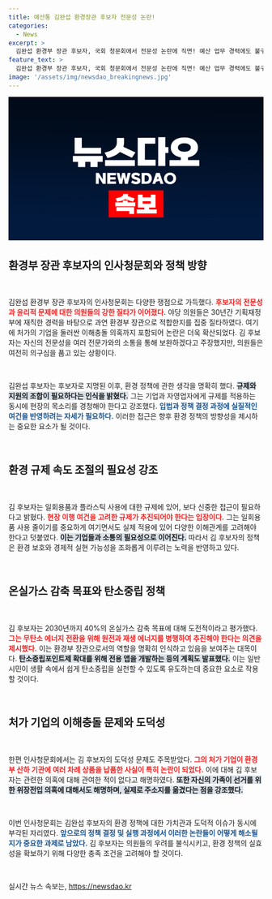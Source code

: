 ```yaml
---
title: 예산통 김완섭 환경장관 후보자 전문성 논란!
categories:
  - News
excerpt: >
  김완섭 환경부 장관 후보자, 국회 청문회에서 전문성 논란에 직면! 예산 업무 경력에도 불구하고 환경 정책에 대해 규제와 지원 조합 필요 강조. 처가 기업 이해충돌 의혹에 대해선 관여한 적 없다 해명. 클릭해서 더 자세한 내용을 확인해보세요!
feature_text: >
  김완섭 환경부 장관 후보자, 국회 청문회에서 전문성 논란에 직면! 예산 업무 경력에도 불구하고 환경 정책에 대해 규제와 지원 조합 필요 강조. 처가 기업 이해충돌 의혹에 대해선 관여한 적 없다 해명. 클릭해서 더 자세한 내용을 확인해보세요!
image: '/assets/img/newsdao_breakingnews.jpg'
---
```


<p><img src="/assets/img/newsdao_breakingnews.jpg" alt="flaretime 속보" /></p>

<h2 data-ke-size="size26">환경부 장관 후보자의 인사청문회와 정책 방향</h2>

<p data-ke-size="size16">&nbsp;</p>

<p>김완섭 환경부 장관 후보자의 인사청문회는 다양한 쟁점으로 가득했다. <b><span style="color: #ee2323;">후보자의 전문성과 윤리적 문제에 대한 의원들의 강한 질타가 이어졌다.</span></b> 야당 의원들은 30년간 기획재정부에 재직한 경력을 바탕으로 과연 환경부 장관으로 적합한지를 집중 질타하였다. 여기에 처가의 기업을 둘러싼 이해충돌 의혹까지 포함되어 논란은 더욱 확산되었다. 김 후보자는 자신의 전문성을 여러 전문가와의 소통을 통해 보완하겠다고 주장했지만, 의원들은 여전히 의구심을 품고 있는 상황이다.</p>

<p data-ke-size="size16">&nbsp;</p>

<p>김완섭 후보자는 후보자로 지명된 이후, 환경 정책에 관한 생각을 명확히 했다. <b><span style="background-color: #21538527;">규제와 지원의 조합이 필요하다는 인식을 밝혔다.</span></b> 그는 기업과 자영업자에게 규제를 적용하는 동시에 현장의 목소리를 경청해야 한다고 강조했다. <b><span style="color: #1a5490;">입법과 정책 결정 과정에 실질적인 여건을 반영하려는 자세가 필요하다.</span></b> 이러한 접근은 향후 환경 정책의 방향성을 제시하는 중요한 요소가 될 것이다.</p>

<p data-ke-size="size16">&nbsp;</p>

<h2 data-ke-size="size26">환경 규제 속도 조절의 필요성 강조</h2>

<p data-ke-size="size16">&nbsp;</p>

<p>김 후보자는 일회용품과 플라스틱 사용에 대한 규제에 있어, 보다 신중한 접근이 필요하다고 밝혔다. <b><span style="color: #ee2323;">현장 이행 여건을 고려한 규제가 추진되어야 한다는 입장이다.</span></b> 그는 일회용품 사용 줄이기를 중요하게 여기면서도 실제 적용에 있어 다양한 이해관계를 고려해야 한다고 덧붙였다. <b><span style="background-color: #21538527;">이는 기업들과 소통의 필요성으로 이어진다.</span></b> 따라서 김 후보자의 정책은 환경 보호와 경제적 실현 가능성을 조화롭게 이루려는 노력을 반영하고 있다.</p>

<p data-ke-size="size16">&nbsp;</p>

<h2 data-ke-size="size26">온실가스 감축 목표와 탄소중립 정책</h2>

<p data-ke-size="size16">&nbsp;</p>

<p>김 후보자는 2030년까지 40%의 온실가스 감축 목표에 대해 도전적이라고 평가했다. <b><span style="color: #ee2323;">그는 무탄소 에너지 전환을 위해 원전과 재생 에너지를 병행하여 추진해야 한다는 의견을 제시했다.</span></b> 이는 환경부 장관으로서의 역할을 명확히 인식하고 있음을 보여주는 대목이다. <b><span style="background-color: #21538527;">탄소중립포인트제 확대를 위해 전용 앱을 개발하는 등의 계획도 발표했다.</span></b> 이는 일반 시민이 생활 속에서 쉽게 탄소중립을 실천할 수 있도록 유도하는데 중요한 요소로 작용할 것이다.</p>

<p data-ke-size="size16">&nbsp;</p>

<h2 data-ke-size="size26">처가 기업의 이해충돌 문제와 도덕성</h2>

<p data-ke-size="size16">&nbsp;</p>

<p>한편 인사청문회에서는 김 후보자의 도덕성 문제도 주목받았다. <b><span style="color: #ee2323;">그의 처가 기업이 환경부 산하 기관에 여러 차례 상품을 납품한 사실이 특히 논란이 되었다.</span></b> 이에 대해 김 후보자는 관련한 의혹에 대해 관여한 적이 없다고 해명하였다. <b><span style="background-color: #21538527;">또한 자신의 가족이 선거를 위한 위장전입 의혹에 대해서도 해명하며, 실제로 주소지를 옮겼다는 점을 강조했다.</span></b></p>

<p data-ke-size="size16">&nbsp;</p>

<p>이번 인사청문회는 김완섭 후보자의 환경 정책에 대한 가치관과 도덕적 이슈가 동시에 부각된 자리였다. <b><span style="color: #1a5490;">앞으로의 정책 결정 및 실행 과정에서 이러한 논란들이 어떻게 해소될지가 중요한 과제로 남았다.</span></b> 김 후보자는 의원들의 우려를 불식시키고, 환경 정책의 실효성을 확보하기 위해 다양한 충족 조건을 고려해야 할 것이다. </p>

<p data-ke-size="size16">&nbsp;</p>
실시간 뉴스 속보는, <a href="https://newsdao.kr" rel="dofollow">https://newsdao.kr</a>


